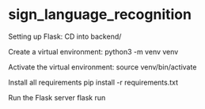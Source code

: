 # sign_language_recognition


Setting up Flask:
CD into backend/

Create a virtual environment:
python3 -m venv venv

Activate the virtual environment:
source venv/bin/activate

Install all requirements
pip install -r requirements.txt

Run the Flask server
flask run